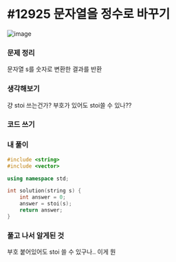 # #12925 문자열을 정수로 바꾸기

![image](https://user-images.githubusercontent.com/28949235/123073465-65c85780-d451-11eb-9d95-60a89a7f9e33.png)

### 문제 정리

문자열 s를 숫자로 변환한 결과를 반환

### 생각해보기

걍 stoi 쓰는건가? 부호가 있어도 stoi쓸 수 있나??

### 코드 쓰기

### 내 풀이

```c++
#include <string>
#include <vector>

using namespace std;

int solution(string s) {
    int answer = 0;
    answer = stoi(s);
    return answer;
}
```



### 풀고 나서 알게된 것

부호 붙어있어도 stoi 쓸 수 있구나.. 이게 뭔
